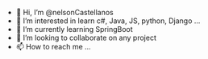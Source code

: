 - 👋 Hi, I’m @nelsonCastellanos
- 👀 I’m interested in learn c#, Java, JS, python, Django ...
- 🌱 I’m currently learning SpringBoot
- 💞️ I’m looking to collaborate on any project
- 📫 How to reach me ...

<!---
nelsonCastellanos/nelsonCastellanos is a ✨ special ✨ repository because its `README.md` (this file) appears on your GitHub profile.
You can click the Preview link to take a look at your changes.
--->
